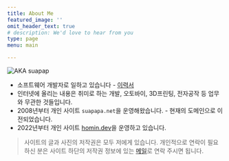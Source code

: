 ```yaml
---
title: About Me
featured_image: ''
omit_header_text: true
# description: We'd love to hear from you
type: page
menu: main

---
```


![AKA suapap](https://homin.dev/asset/blog/image/suapapa.png)

- 소프트웨어 개발자로 일하고 있습니다 - [이력서](https://homin.dev/resume)
- 인터넷에 올리는 내용은 취미로 하는 개발, 오토바이, 3D프린팅, 전자공작 등 업무와 무관한 것들입니다.
- 2008년부터 개인 사이트 `suapapa.net`을 운영해왔습니다. - 현재의 도메인으로 이전되었습니다.
- 2022년부터 개인 사이트 [homin.dev](https://homin.dev)을 운영하고 있습니다.

> 사이트의 글과 사진의 저작권은 모두 저에게 있습니다.
> 개인적으로 연락이 필요하신 분은 사이트 하단의 저작권 정보에 있는 [메일](mailto:ff4500@gmail.com)로 연락 주시면 됩니다.